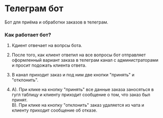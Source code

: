 # Телеграм бот
Бот для приёма и обработки заказов в телеграм.
### Как работает бот?
1. Кдиент отвечает на вопрсы бота.

2. После того, как клиент ответил на все вопросы бот отправляет оформленный вариант заказа в телеграм канал с администраторами и просит подожать клиента ответа.  

3. В канал приходит заказ и под ним две кнопки "принять" и "отклонить".  

4. A). При клике на кнопку "принять" все данные заказа заносяться в гугл таблицу и клиенту приходит сообщение о том, что заказ был принят.  
B). При клике на кнопку "отклонить" заказ удаляется из чата и клиенту приходит сообщение об отказе.  

